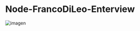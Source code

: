 # Node-FrancoDiLeo-Enterview
![imagen](https://user-images.githubusercontent.com/52834318/191385289-2c977f1a-fd89-4170-8b02-45fc2ea9c62a.png)
